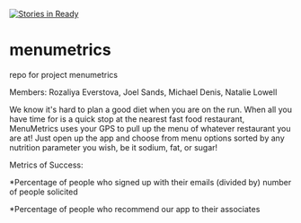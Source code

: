 [![Stories in Ready](https://badge.waffle.io/asu-cis-capstone/menumetrics.png?label=ready&title=Ready)](https://waffle.io/asu-cis-capstone/menumetrics)
# menumetrics
repo for project menumetrics


Members:
Rozaliya Everstova, 
Joel Sands, 
Michael Denis,
Natalie Lowell

We know it's hard to plan a good diet when you are on the run. When all you have time for is a quick stop at the nearest fast food restaurant, MenuMetrics uses your GPS to pull up the menu of whatever restaurant you are at! Just open up the app and choose from menu options sorted by any nutrition parameter you wish, be it sodium, fat, or sugar!

Metrics of Success:

*Percentage of people who signed up with their emails (divided by) number of people solicited

*Percentage of people who recommend our app to their associates
